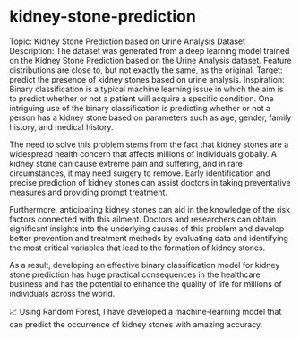 # kidney-stone-prediction

Topic: Kidney Stone Prediction based on Urine Analysis
Dataset Description:
The dataset was generated from a deep learning model trained on the Kidney Stone Prediction based on the Urine Analysis dataset. Feature distributions are close to, but not exactly the same, as the original.
Target:
predict the presence of kidney stones based on urine analysis.
Inspiration:
Binary classification is a typical machine learning issue in which the aim is to predict whether or not a patient will acquire a specific condition. One intriguing use of the binary classification is predicting whether or not a person has a kidney stone based on parameters such as age, gender, family history, and medical history.

The need to solve this problem stems from the fact that kidney stones are a widespread health concern that affects millions of individuals globally. A kidney stone can cause extreme pain and suffering, and in rare circumstances, it may need surgery to remove. Early identification and precise prediction of kidney stones can assist doctors in taking preventative measures and providing prompt treatment.

Furthermore, anticipating kidney stones can aid in the knowledge of the risk factors connected with this ailment. Doctors and researchers can obtain significant insights into the underlying causes of this problem and develop better prevention and treatment methods by evaluating data and identifying the most critical variables that lead to the formation of kidney stones.

As a result, developing an effective binary classification model for kidney stone prediction has huge practical consequences in the healthcare business and has the potential to enhance the quality of life for millions of individuals across the world.

📈 Using Random Forest, I have developed a machine-learning model that can predict the occurrence of kidney stones with amazing accuracy.








